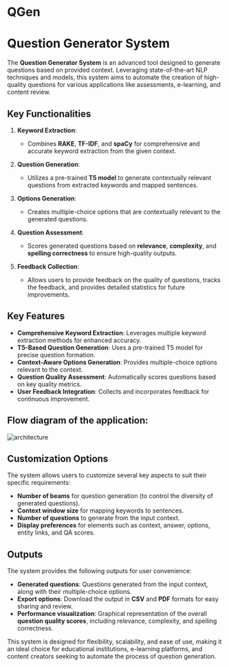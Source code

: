 # QGen

# Question Generator System

The **Question Generator System** is an advanced tool designed to generate questions based on provided context. Leveraging state-of-the-art NLP techniques and models, this system aims to automate the creation of high-quality questions for various applications like assessments, e-learning, and content review.

## Key Functionalities

1. **Keyword Extraction**:
   - Combines **RAKE**, **TF-IDF**, and **spaCy** for comprehensive and accurate keyword extraction from the given context.

2. **Question Generation**:
   - Utilizes a pre-trained **T5 model** to generate contextually relevant questions from extracted keywords and mapped sentences.

3. **Options Generation**:
   - Creates multiple-choice options that are contextually relevant to the generated questions.

4. **Question Assessment**:
   - Scores generated questions based on **relevance**, **complexity**, and **spelling correctness** to ensure high-quality outputs.

5. **Feedback Collection**:
   - Allows users to provide feedback on the quality of questions, tracks the feedback, and provides detailed statistics for future improvements.

## Key Features

- **Comprehensive Keyword Extraction**: Leverages multiple keyword extraction methods for enhanced accuracy.
- **T5-Based Question Generation**: Uses a pre-trained T5 model for precise question formation.
- **Context-Aware Options Generation**: Provides multiple-choice options relevant to the context.
- **Question Quality Assessment**: Automatically scores questions based on key quality metrics.
- **User Feedback Integration**: Collects and incorporates feedback for continuous improvement.

## Flow diagram of the application:
![architecture](https://github.com/user-attachments/assets/c7e7b6f1-b121-47c1-b1fc-70e75baf36d3)

## Customization Options

The system allows users to customize several key aspects to suit their specific requirements:

- **Number of beams** for question generation (to control the diversity of generated questions).
- **Context window size** for mapping keywords to sentences.
- **Number of questions** to generate from the input context.
- **Display preferences** for elements such as context, answer, options, entity links, and QA scores.

## Outputs

The system provides the following outputs for user convenience:

- **Generated questions**: Questions generated from the input context, along with their multiple-choice options.
- **Export options**: Download the output in **CSV** and **PDF** formats for easy sharing and review.
- **Performance visualization**: Graphical representation of the overall **question quality scores**, including relevance, complexity, and spelling correctness.

This system is designed for flexibility, scalability, and ease of use, making it an ideal choice for educational institutions, e-learning platforms, and content creators seeking to automate the process of question generation.

